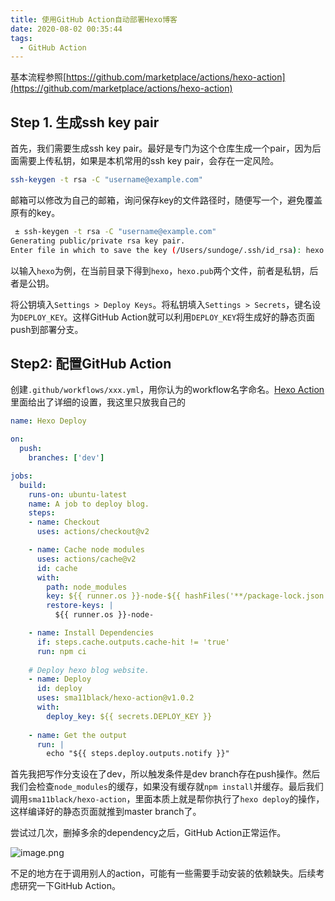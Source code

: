 ```yaml
---
title: 使用GitHub Action自动部署Hexo博客
date: 2020-08-02 00:35:44
tags: 
  - GitHub Action
---
```


基本流程参照[https://github.com/marketplace/actions/hexo-action](https://github.com/marketplace/actions/hexo-action)

## Step 1. 生成ssh key pair

首先，我们需要生成ssh key pair。最好是专门为这个仓库生成一个pair，因为后面需要上传私钥，如果是本机常用的ssh key pair，会存在一定风险。

```bash
ssh-keygen -t rsa -C "username@example.com"
```

邮箱可以修改为自己的邮箱，询问保存key的文件路径时，随便写一个，避免覆盖原有的key。

```bash
 ± ssh-keygen -t rsa -C "username@example.com"
Generating public/private rsa key pair.
Enter file in which to save the key (/Users/sundoge/.ssh/id_rsa): hexo
```

以输入`hexo`为例，在当前目录下得到`hexo`，`hexo.pub`两个文件，前者是私钥，后者是公钥。

将公钥填入`Settings > Deploy Keys`。将私钥填入`Settings > Secrets`，键名设为`DEPLOY_KEY`。这样GitHub Action就可以利用`DEPLOY_KEY`将生成好的静态页面push到部署分支。

## Step2: 配置GitHub Action

创建`.github/workflows/xxx.yml`，用你认为的workflow名字命名。[Hexo Action](https://github.com/marketplace/actions/hexo-action)里面给出了详细的设置，我这里只放我自己的

```yaml
name: Hexo Deploy

on:
  push:
    branches: ['dev']

jobs:
  build:
    runs-on: ubuntu-latest
    name: A job to deploy blog.
    steps:
    - name: Checkout
      uses: actions/checkout@v2

    - name: Cache node modules
      uses: actions/cache@v2
      id: cache
      with:
        path: node_modules
        key: ${{ runner.os }}-node-${{ hashFiles('**/package-lock.json') }}
        restore-keys: |
          ${{ runner.os }}-node-

    - name: Install Dependencies
      if: steps.cache.outputs.cache-hit != 'true'
      run: npm ci
    
    # Deploy hexo blog website.
    - name: Deploy
      id: deploy
      uses: sma11black/hexo-action@v1.0.2
      with:
        deploy_key: ${{ secrets.DEPLOY_KEY }}
    
    - name: Get the output
      run: |
        echo "${{ steps.deploy.outputs.notify }}"
```

首先我把写作分支设在了dev，所以触发条件是dev branch存在push操作。然后我们会检查`node_modules`的缓存，如果没有缓存就`npm install`并缓存。最后我们调用`sma11black/hexo-action`，里面本质上就是帮你执行了`hexo deploy`的操作，这样编译好的静态页面就推到master branch了。

尝试过几次，删掉多余的dependency之后，GitHub Action正常运作。

![image.png](https://i.loli.net/2020/07/31/C9HbrLjyUO1X3EQ.png)

不足的地方在于调用别人的action，可能有一些需要手动安装的依赖缺失。后续考虑研究一下GitHub Action。